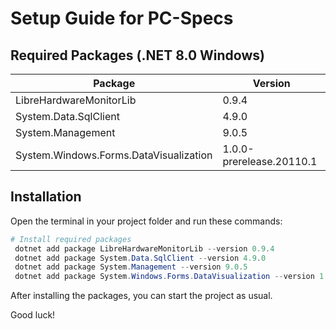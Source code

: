 # Setup Guide for PC-Specs

## Required Packages (.NET 8.0 Windows)

| Package                                  | Version                  |
|------------------------------------------|--------------------------|
| LibreHardwareMonitorLib                  | 0.9.4                    |
| System.Data.SqlClient                    | 4.9.0                    |
| System.Management                        | 9.0.5                    |
| System.Windows.Forms.DataVisualization   | 1.0.0-prerelease.20110.1 |

## Installation

Open the terminal in your project folder and run these commands:

```powershell
# Install required packages
 dotnet add package LibreHardwareMonitorLib --version 0.9.4
 dotnet add package System.Data.SqlClient --version 4.9.0
 dotnet add package System.Management --version 9.0.5
 dotnet add package System.Windows.Forms.DataVisualization --version 1.0.0-prerelease.20110.1
```

After installing the packages, you can start the project as usual.

Good luck!
